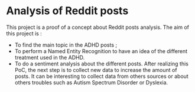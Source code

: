 # Analysis of Reddit posts

This project is a proof of a concept about Reddit posts analysis.
The aim of this project is :
- To find the main topic in the ADHD posts ;
- To perform a Named Entity Recognition to have an idea of the different treatment used in the ADHD.
- To do a sentiment analysis about the different posts.
After realizing this PoC, the next step is to collect new data to increase the amount of posts. It can be interesting to collect data from others sources or about others troubles such as Autism Spectrum Disorder or Dyslexia.
